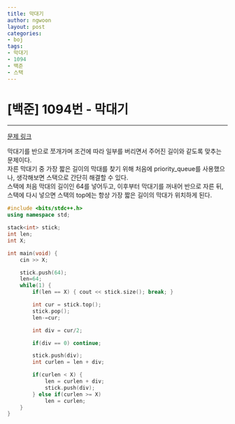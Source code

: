 ```yaml
---
title: 막대기
author: ngwoon
layout: post
categories:
- boj
tags:
- 막대기
- 1094
- 백준
- 스택
---
```


# [백준] 1094번 - 막대기
- - -

[문제 링크](https://www.acmicpc.net/problem/1094)

막대기를 반으로 쪼개가며 조건에 따라 일부를 버리면서 주어진 길이와 같도록 맞추는 문제이다.<br/>
자른 막대기 중 가장 짧은 길이의 막대를 찾기 위해 처음에 priority_queue를 사용했으나, 생각해보면 스택으로 간단히 해결할 수 있다.<br/>
스택에 처음 막대의 길이인 64를 넣어두고, 이후부터 막대기를 꺼내어 반으로 자른 뒤, 스택에 다시 넣으면 스택의 top에는 항상 가장 짧은 길이의 막대가 위치하게 된다.<br/>

```cpp
#include <bits/stdc++.h>
using namespace std;

stack<int> stick;
int len;
int X;

int main(void) {
    cin >> X;

    stick.push(64);
    len=64;
    while(1) {
        if(len == X) { cout << stick.size(); break; }

        int cur = stick.top();
        stick.pop();
        len-=cur;

        int div = cur/2;

        if(div == 0) continue;

        stick.push(div);
        int curlen = len + div;

        if(curlen < X) { 
            len = curlen + div; 
            stick.push(div); 
        } else if(curlen >= X) 
            len = curlen; 
    }
}
```